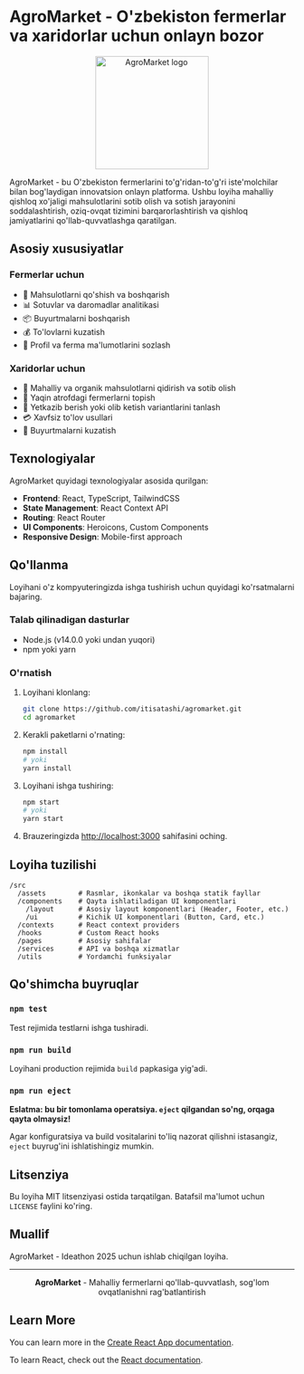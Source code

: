 # AgroMarket - O'zbekiston fermerlar va xaridorlar uchun onlayn bozor

<p style="text-align: center;">
  <img src="src/assets/logo.png" alt="AgroMarket logo" width="200"/>
</p>

AgroMarket - bu O'zbekiston fermerlarini to'g'ridan-to'g'ri iste'molchilar bilan bog'laydigan innovatsion onlayn platforma. Ushbu loyiha mahalliy qishloq xo'jaligi mahsulotlarini sotib olish va sotish jarayonini soddalashtirish, oziq-ovqat tizimini barqarorlashtirish va qishloq jamiyatlarini qo'llab-quvvatlashga qaratilgan.

## Asosiy xususiyatlar

### Fermerlar uchun
- 🌱 Mahsulotlarni qo'shish va boshqarish
- 📊 Sotuvlar va daromadlar analitikasi
- 📦 Buyurtmalarni boshqarish
- 💰 To'lovlarni kuzatish
- 👤 Profil va ferma ma'lumotlarini sozlash

### Xaridorlar uchun
- 🛒 Mahalliy va organik mahsulotlarni qidirish va sotib olish
- 📍 Yaqin atrofdagi fermerlarni topish
- 🚚 Yetkazib berish yoki olib ketish variantlarini tanlash
- 💳 Xavfsiz to'lov usullari
- 📱 Buyurtmalarni kuzatish

## Texnologiyalar

AgroMarket quyidagi texnologiyalar asosida qurilgan:

- **Frontend**: React, TypeScript, TailwindCSS
- **State Management**: React Context API
- **Routing**: React Router
- **UI Components**: Heroicons, Custom Components
- **Responsive Design**: Mobile-first approach

## Qo'llanma

Loyihani o'z kompyuteringizda ishga tushirish uchun quyidagi ko'rsatmalarni bajaring.

### Talab qilinadigan dasturlar

- Node.js (v14.0.0 yoki undan yuqori)
- npm yoki yarn

### O'rnatish

1. Loyihani klonlang:
   ```bash
   git clone https://github.com/itisatashi/agromarket.git
   cd agromarket
   ```

2. Kerakli paketlarni o'rnating:
   ```bash
   npm install
   # yoki
   yarn install
   ```

3. Loyihani ishga tushiring:
   ```bash
   npm start
   # yoki
   yarn start
   ```

4. Brauzeringizda [http://localhost:3000](http://localhost:3000) sahifasini oching.

## Loyiha tuzilishi

```
/src
  /assets        # Rasmlar, ikonkalar va boshqa statik fayllar
  /components    # Qayta ishlatiladigan UI komponentlari
    /layout      # Asosiy layout komponentlari (Header, Footer, etc.)
    /ui          # Kichik UI komponentlari (Button, Card, etc.)
  /contexts      # React context providers
  /hooks         # Custom React hooks
  /pages         # Asosiy sahifalar
  /services      # API va boshqa xizmatlar
  /utils         # Yordamchi funksiyalar
```

## Qo'shimcha buyruqlar

### `npm test`

Test rejimida testlarni ishga tushiradi.

### `npm run build`

Loyihani production rejimida `build` papkasiga yig'adi.

### `npm run eject`

**Eslatma: bu bir tomonlama operatsiya. `eject` qilgandan so'ng, orqaga qayta olmaysiz!**

Agar konfiguratsiya va build vositalarini to'liq nazorat qilishni istasangiz, `eject` buyrug'ini ishlatishingiz mumkin.

## Litsenziya

Bu loyiha MIT litsenziyasi ostida tarqatilgan. Batafsil ma'lumot uchun `LICENSE` faylini ko'ring.

## Muallif

AgroMarket - Ideathon 2025 uchun ishlab chiqilgan loyiha.

---

<p  style="text-align: center;">
  <b>AgroMarket</b> - Mahalliy fermerlarni qo'llab-quvvatlash, sog'lom ovqatlanishni rag'batlantirish
</p>

## Learn More

You can learn more in the [Create React App documentation](https://facebook.github.io/create-react-app/docs/getting-started).

To learn React, check out the [React documentation](https://reactjs.org/).
